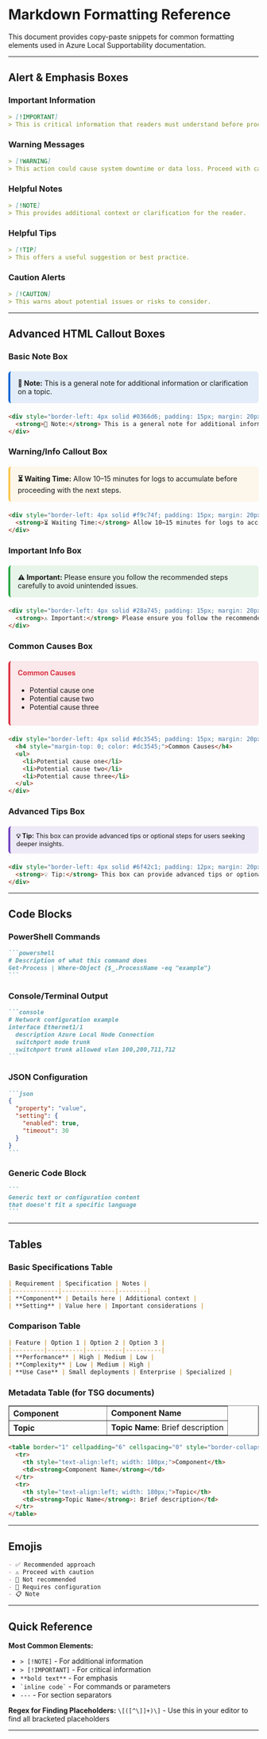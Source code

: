 # Markdown Formatting Reference

This document provides copy-paste snippets for common formatting elements used in Azure Local Supportability documentation.

---

## Alert & Emphasis Boxes

### Important Information
```markdown
> [!IMPORTANT]
> This is critical information that readers must understand before proceeding.
```

### Warning Messages
```markdown
> [!WARNING]
> This action could cause system downtime or data loss. Proceed with caution.
```

### Helpful Notes
```markdown
> [!NOTE]
> This provides additional context or clarification for the reader.
```

### Helpful Tips
```markdown
> [!TIP]
> This offers a useful suggestion or best practice.
```

### Caution Alerts
```markdown
> [!CAUTION]
> This warns about potential issues or risks to consider.
```

---

## Advanced HTML Callout Boxes

### Basic Note Box

<div style="border-left: 4px solid #0366d6; padding: 15px; margin: 20px 0; background: rgba(3, 102, 214, 0.1); border-radius: 6px;">
  <strong>📘 Note:</strong> This is a general note for additional information or clarification on a topic.
</div>

```html
<div style="border-left: 4px solid #0366d6; padding: 15px; margin: 20px 0; background: rgba(3, 102, 214, 0.1); border-radius: 6px;">
  <strong>📘 Note:</strong> This is a general note for additional information or clarification on a topic.
</div>
```

### Warning/Info Callout Box

<div style="border-left: 4px solid #f9c74f; padding: 15px; margin: 20px 0; background: rgba(249, 199, 79, 0.1); border-radius: 6px;">
  <strong>⏳ Waiting Time:</strong> Allow 10–15 minutes for logs to accumulate before proceeding with the next steps.
</div>

```html
<div style="border-left: 4px solid #f9c74f; padding: 15px; margin: 20px 0; background: rgba(249, 199, 79, 0.1); border-radius: 6px;">
  <strong>⏳ Waiting Time:</strong> Allow 10–15 minutes for logs to accumulate before proceeding with the next steps.
</div>
```

### Important Info Box

<div style="border-left: 4px solid #28a745; padding: 15px; margin: 20px 0; background: rgba(40, 167, 69, 0.1); border-radius: 6px;">
  <strong>⚠️ Important:</strong> Please ensure you follow the recommended steps carefully to avoid unintended issues.
</div>

```html
<div style="border-left: 4px solid #28a745; padding: 15px; margin: 20px 0; background: rgba(40, 167, 69, 0.1); border-radius: 6px;">
  <strong>⚠️ Important:</strong> Please ensure you follow the recommended steps carefully to avoid unintended issues.
</div>
```

### Common Causes Box

<div style="border-left: 4px solid #dc3545; padding: 15px; margin: 20px 0; background: rgba(220, 53, 69, 0.1); border-radius: 6px;">
  <h4 style="margin-top: 0; color: #dc3545;">Common Causes</h4>
  <ul>
    <li>Potential cause one</li>
    <li>Potential cause two</li>
    <li>Potential cause three</li>
  </ul>
</div>

```html
<div style="border-left: 4px solid #dc3545; padding: 15px; margin: 20px 0; background: rgba(220, 53, 69, 0.1); border-radius: 6px;">
  <h4 style="margin-top: 0; color: #dc3545;">Common Causes</h4>
  <ul>
    <li>Potential cause one</li>
    <li>Potential cause two</li>
    <li>Potential cause three</li>
  </ul>
</div>
```

### Advanced Tips Box

<div style="border-left: 4px solid #6f42c1; padding: 12px; margin: 20px 0; background: rgba(111, 66, 193, 0.1); border-radius: 6px; font-size: 0.9em;">
  <strong>💡 Tip:</strong> This box can provide advanced tips or optional steps for users seeking deeper insights.
</div>

```html
<div style="border-left: 4px solid #6f42c1; padding: 12px; margin: 20px 0; background: rgba(111, 66, 193, 0.1); border-radius: 6px; font-size: 0.9em;">
  <strong>💡 Tip:</strong> This box can provide advanced tips or optional steps for users seeking deeper insights.
</div>
```

---

## Code Blocks

### PowerShell Commands
````markdown
```powershell
# Description of what this command does
Get-Process | Where-Object {$_.ProcessName -eq "example"}
```
````

### Console/Terminal Output
````markdown
```console
# Network configuration example
interface Ethernet1/1
  description Azure Local Node Connection
  switchport mode trunk
  switchport trunk allowed vlan 100,200,711,712
```
````

### JSON Configuration
````markdown
```json
{
  "property": "value",
  "setting": {
    "enabled": true,
    "timeout": 30
  }
}
```
````

### Generic Code Block
````markdown
```
Generic text or configuration content
that doesn't fit a specific language
```
````

---

## Tables

### Basic Specifications Table
```markdown
| Requirement | Specification | Notes |
|-------------|---------------|--------|
| **Component** | Details here | Additional context |
| **Setting** | Value here | Important considerations |
```

### Comparison Table
```markdown
| Feature | Option 1 | Option 2 | Option 3 |
|---------|----------|----------|----------|
| **Performance** | High | Medium | Low |
| **Complexity** | Low | Medium | High |
| **Use Case** | Small deployments | Enterprise | Specialized |
```

### Metadata Table (for TSG documents)

<table border="1" cellpadding="6" cellspacing="0" style="border-collapse:collapse; margin-bottom:1em;">
  <tr>
    <th style="text-align:left; width: 180px;">Component</th>
    <td><strong>Component Name</strong></td>
  </tr>
  <tr>
    <th style="text-align:left; width: 180px;">Topic</th>
    <td><strong>Topic Name</strong>: Brief description</td>
  </tr>
</table>

```markdown
<table border="1" cellpadding="6" cellspacing="0" style="border-collapse:collapse; margin-bottom:1em;">
  <tr>
    <th style="text-align:left; width: 180px;">Component</th>
    <td><strong>Component Name</strong></td>
  </tr>
  <tr>
    <th style="text-align:left; width: 180px;">Topic</th>
    <td><strong>Topic Name</strong>: Brief description</td>
  </tr>
</table>
```
---

## Emojis

```markdown
- ✅ Recommended approach
- ⚠️ Proceed with caution
- 🚫 Not recommended
- 🔧 Requires configuration
- 📋 Note
```

---

## Quick Reference

**Most Common Elements:**
- `> [!NOTE]` - For additional information
- `> [!IMPORTANT]` - For critical information
- `**bold text**` - For emphasis
- `` `inline code` `` - For commands or parameters
- `---` - For section separators

**Regex for Finding Placeholders:**
`\[([^\]]+)\]` - Use this in your editor to find all bracketed placeholders

---